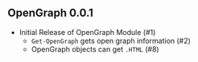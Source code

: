 ## OpenGraph 0.0.1

* Initial Release of OpenGraph Module (#1)
    * `Get-OpenGraph` gets open graph information (#2)
    * OpenGraph objects can get `.HTML` (#8)
